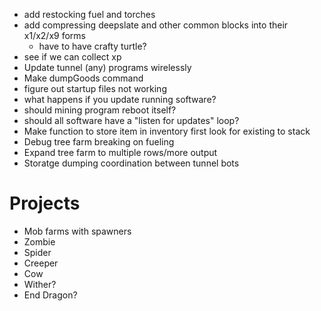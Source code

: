 - add restocking fuel and torches
- add compressing deepslate and other common blocks into their x1/x2/x9 forms
    - have to have crafty turtle?
- see if we can collect xp
- Update tunnel (any) programs wirelessly
- Make dumpGoods command
- figure out startup files not working
- what happens if you update running software?
- should mining program reboot itself?
- should all software have a "listen for updates" loop?
- Make function to store item in inventory first look for existing to stack
- Debug tree farm breaking on fueling
- Expand tree farm to multiple rows/more output
- Storatge dumping coordination between tunnel bots

# Projects
- Mob farms with spawners
 - Zombie
 - Spider
 - Creeper
 - Cow
 - Wither?
 - End Dragon?